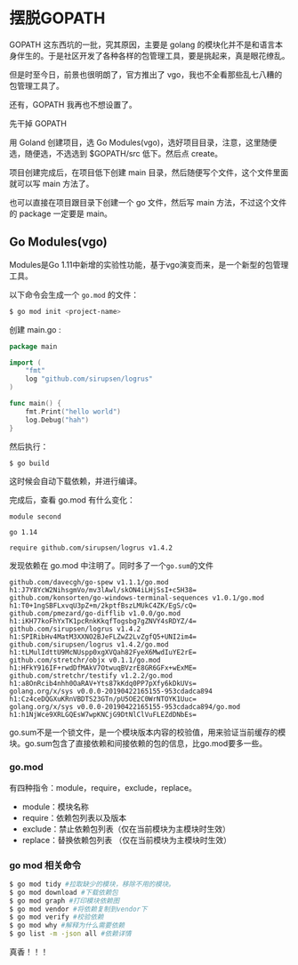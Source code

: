 # 摆脱GOPATH

GOPATH 这东西坑的一批，究其原因，主要是 golang 的模块化并不是和语言本身伴生的。于是社区开发了各种各样的包管理工具，要是挑起来，真是眼花缭乱。

但是时至今日，前景也很明朗了，官方推出了 vgo，我也不全看那些乱七八糟的包管理工具了。

还有，GOPATH 我再也不想设置了。



先干掉 GOPATH

用 Goland 创建项目，选 Go Modules(vgo)，选好项目目录，注意，这里随便选，随便选，不选选到 $GOPATH/src 低下。然后点 create。

项目创建完成后，在项目低下创建 main 目录，然后随便写个文件，这个文件里面就可以写 main 方法了。

也可以直接在项目跟目录下创建一个 go 文件，然后写 main 方法，不过这个文件的 package 一定要是 main。



##  Go Modules(vgo)

Modules是Go 1.11中新增的实验性功能，基于vgo演变而来，是一个新型的包管理工具。

以下命令会生成一个 `go.mod` 的文件：

```bash
$ go mod init <project-name>
```

创建 main.go :

```go
package main

import (
	"fmt"
	log "github.com/sirupsen/logrus"
)

func main() {
	fmt.Print("hello world")
	log.Debug("hah")
}
```

然后执行：

```bash
$ go build
```

这时候会自动下载依赖，并进行编译。

完成后，查看 go.mod 有什么变化：

```
module second

go 1.14

require github.com/sirupsen/logrus v1.4.2
```

发现依赖在 go.mod 中注明了。同时多了一个`go.sum`的文件

```
github.com/davecgh/go-spew v1.1.1/go.mod h1:J7Y8YcW2NihsgmVo/mv3lAwl/skON4iLHjSsI+c5H38=
github.com/konsorten/go-windows-terminal-sequences v1.0.1/go.mod h1:T0+1ngSBFLxvqU3pZ+m/2kptfBszLMUkC4ZK/EgS/cQ=
github.com/pmezard/go-difflib v1.0.0/go.mod h1:iKH77koFhYxTK1pcRnkKkqfTogsbg7gZNVY4sRDYZ/4=
github.com/sirupsen/logrus v1.4.2 h1:SPIRibHv4MatM3XXNO2BJeFLZwZ2LvZgfQ5+UNI2im4=
github.com/sirupsen/logrus v1.4.2/go.mod h1:tLMulIdttU9McNUspp0xgXVQah82FyeX6MwdIuYE2rE=
github.com/stretchr/objx v0.1.1/go.mod h1:HFkY916IF+rwdDfMAkV7OtwuqBVzrE8GR6GFx+wExME=
github.com/stretchr/testify v1.2.2/go.mod h1:a8OnRcib4nhh0OaRAV+Yts87kKdq0PP7pXfy6kDkUVs=
golang.org/x/sys v0.0.0-20190422165155-953cdadca894 h1:Cz4ceDQGXuKRnVBDTS23GTn/pU5OE2C0WrNTOYK1Uuc=
golang.org/x/sys v0.0.0-20190422165155-953cdadca894/go.mod h1:h1NjWce9XRLGQEsW7wpKNCjG9DtNlClVuFLEZdDNbEs=
```

go.sum不是一个锁文件，是一个模块版本内容的校验值，用来验证当前缓存的模块。go.sum包含了直接依赖和间接依赖的包的信息，比go.mod要多一些。



### go.mod

有四种指令：module，require，exclude，replace。

- module：模块名称
- require：依赖包列表以及版本
- exclude：禁止依赖包列表（仅在当前模块为主模块时生效）
- replace：替换依赖包列表 （仅在当前模块为主模块时生效）

### go mod 相关命令

```bash
$ go mod tidy #拉取缺少的模块，移除不用的模块。
$ go mod download #下载依赖包
$ go mod graph #打印模块依赖图
$ go mod vendor #将依赖复制到vendor下
$ go mod verify #校验依赖
$ go mod why #解释为什么需要依赖
$ go list -m -json all #依赖详情
```



真香！！！














